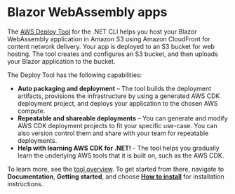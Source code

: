 # Blazor WebAssembly apps<a name="deploying-blazor"></a>

The [AWS Deploy Tool](https://aws.github.io/aws-dotnet-deploy/) for the \.NET CLI helps you host your Blazor WebAssembly application in Amazon S3 using Amazon CloudFront for content network delivery\. Your app is deployed to an S3 bucket for web hosting\. The tool creates and configures an S3 bucket, and then uploads your Blazor application to the bucket\.

The Deploy Tool has the following capabilities:
+ **Auto packaging and deployment** – The tool builds the deployment artifacts, provisions the infrastructure by using a generated AWS CDK deployment project, and deploys your application to the chosen AWS compute\.
+ **Repeatable and shareable deployments** – You can generate and modify AWS CDK deployment projects to fit your specific use\-case\. You can also version control them and share with your team for repeatable deployments\.
+ **Help with learning AWS CDK for \.NET\!** \- The tool helps you gradually learn the underlying AWS tools that it is built on, such as the AWS CDK\.

To learn more, see the [tool overview](https://aws.github.io/aws-dotnet-deploy/)\. To get started from there, navigate to **Documentation**, **Getting started**, and choose **[How to install](https://aws.github.io/aws-dotnet-deploy/docs/getting-started/installation/)** for installation instructions\.